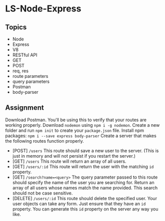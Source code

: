 # LS-Node-Express

## Topics

* Node
* Express
* V8
* RESTful API
* GET
* POST
* req, res
* route parameters
* query parameters
* Postman
* body-parser

## Assignment

Download Postman. You'll be using this to verify that your routes are working properly.
Download `nodemon` using `npm i -g nodemon`.
Create a new folder and run `npm init` to create your `package.json` file.
Install npm packages: `npm i --save express body-parser`
Create a server that makes the following routes function properly.

* [POST] `/users` This route should save a new user to the server. (This is just in memory and will not persist if you restart the server.)
* [GET] `/users` This route will return an array of all users.
* [GET] `/users/:id` This route will return the user with the matching `id` property.
* [GET] `/search?name=<query>` The query parameter passed to this route should specify the name of the user you are searching for. Return an array of all users whose names match the name provided. This search should not be case sensitive.
* [DELETE] `/users/:id` This route should delete the specified user.
  Your user objects can take any form. Just ensure that they have an `id` property. You can generate this `id` property on the server any way you like.
